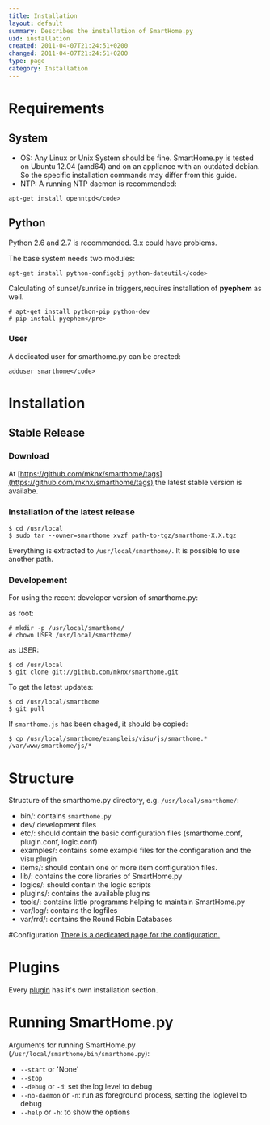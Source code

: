 ```yaml
---
title: Installation
layout: default
summary: Describes the installation of SmartHome.py
uid: installation
created: 2011-04-07T21:24:51+0200
changed: 2011-04-07T21:24:51+0200
type: page
category: Installation
---
```


Requirements
============

System
------

* OS: Any Linux or Unix System should be fine. SmartHome.py is tested on Ubuntu 12.04 (amd64) and on an appliance with an outdated debian. So the specific installation commands may differ from this guide.
* NTP: A running NTP daemon is recommended:
```
apt-get install openntpd</code>
```

Python
------
Python 2.6 and 2.7 is recommended. 3.x could have problems.

The base system needs two modules:
```
apt-get install python-configobj python-dateutil</code>
```

Calculating of sunset/sunrise in triggers,requires installation of **pyephem** as well.
```
# apt-get install python-pip python-dev
# pip install pyephem</pre>
```

### User
A dedicated user for smarthome.py can be created: 
```
adduser smarthome</code>
```
# Installation

## Stable Release

### Download
At [https://github.com/mknx/smarthome/tags](https://github.com/mknx/smarthome/tags) the latest stable version is availabe.

### Installation of the latest release
```
$ cd /usr/local
$ sudo tar --owner=smarthome xvzf path-to-tgz/smarthome-X.X.tgz
```
Everything is extracted to <code>/usr/local/smarthome/</code>. It is possible to use another path.

### Developement
For using the recent developer version of smarthome.py:

as root:
```
# mkdir -p /usr/local/smarthome/
# chown USER /usr/local/smarthome/
```

as USER:
```
$ cd /usr/local
$ git clone git://github.com/mknx/smarthome.git
```

To get the latest updates:
```
$ cd /usr/local/smarthome
$ git pull
```

If `smarthome.js` has been chaged, it should be copied:
```
$ cp /usr/local/smarthome/exampleis/visu/js/smarthome.* /var/www/smarthome/js/*
```


# Structure
Structure of the smarthome.py directory, e.g. <code>/usr/local/smarthome/</code>:

 * bin/: contains <code>smarthome.py</code>
 * dev/ development files
 * etc/: should contain the basic configuration files (smarthome.conf, plugin.conf, logic.conf)
 * examples/: contains some example files for the configaration and the visu plugin
 * items/: should contain one or more item configuration files.
 * lib/: contains the core libraries of SmartHome.py
 * logics/: should contain the logic scripts
 * plugins/: contains the available plugins
 * tools/: contains little programms helping to maintain SmartHome.py
 * var/log/: contains the logfiles
 * var/rrd/: contains the Round Robin Databases

#Configuration
[There is a dedicated page for the configuration.](/smarthome/config)

Plugins
=======
Every [plugin](/smarthome/plugins/) has it's own installation section.

Running SmartHome.py
====================
Arguments for running SmartHome.py (`/usr/local/smarthome/bin/smarthome.py`):

* `--start` or 'None'
* `--stop`
* `--debug` or `-d`: set the log level to debug
* `--no-daemon` or `-n`: run as foreground process, setting the loglevel to debug
* `--help` or `-h`: to show the options
